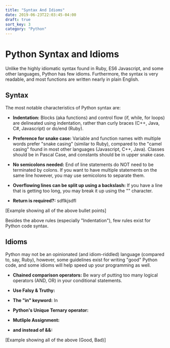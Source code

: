 ```yaml
---
title: "Syntax And Idioms"
date: 2019-06-23T22:03:45-04:00
draft: true
sort_key: 3
category: "Python"
---
```

# Python Syntax and Idioms

Unlike the highly idiomatic syntax found in Ruby, ES6 Javascript, and some
other languages, Python has few idioms. Furthermore, the syntax is very
readable, and most functions are written nearly in plain English.

## Syntax

The most notable characteristics of Python syntax are:

* **Indentation:** Blocks (aka functions) and control flow (if, while, for loops)
are delineated using indentation, rather than curly braces (C++, Java, C#, Javascript)
or do/end (Ruby).

* **Preference for snake case:** Variable and function names with multiple words
prefer "snake casing" (similar to Ruby), compared to the "camel casing" found in
most other languages (Javascript, C++, Java). Classes should be in Pascal Case, and
constants should be in upper snake case. 

* **No semicolons needed:** End of line statements do NOT need to be terminated by
colons. If you want to have multiple statements on the same line however, you
may use semicolons to separate them.

* **Overflowing lines can be split up using a backslash:** If you have a line that
is getting too long, you may break it up using the "\" character.

* **Return is required?:** sdflkjsdfl

[Example showing all of the above bullet points]

Besides the above rules (especially "Indentation"), few rules exist for Python
code syntax.

## Idioms

Python may not be an opinionated (and idiom-riddled) language (compared to, say, Ruby),
however, some guidelines exist for writing "good" Python code, and some idioms
will help speed up your programming as well.

* **Chained comparison operators:** Be wary of putting too many logical operators
(AND, OR) in your conditional statements.

* **Use Falsy & Truthy:**

* **The "in" keyword:**
In

* **Python's Unique Ternary operator:**

* **Mutliple Assignment:**

* **and instead of &&:**



[Example showing all of the above (Good, Bad)]
